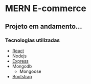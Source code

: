 # MERN E-commerce

## Projeto em andamento...

### Tecnologias utilizadas

- [React](https://reactjs.org/)
- [Nodejs](https://nodejs.org/en/)
- [Express](https://expressjs.com/)
- Mongodb
  - Mongoose
- [Bootstrap](https://getbootstrap.com/)
